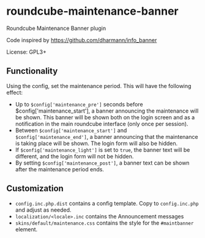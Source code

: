 # roundcube-maintenance-banner

Roundcube Maintenance Banner plugin

Code inspired by https://github.com/dharmann/info_banner

License: GPL3+

## Functionality

Using the config, set the maintenance period. This will have the following effect:

* Up to `$config['maintenance_pre']` seconds before $config['maintenance_start'], a banner announcing the maintenance will be shown. This banner will be shown both on the login screen and as a notification in the main roundcube interface (only once per session).
* Between `$config['maintenance_start']` and `$config['maintenance_end']`, a banner announcing that the maintenance is taking place will be shown. The login form will also be hidden.
* If `$config['maintenance_light']` is set to `true`, the banner text will be different, and the login form will not be hidden.
* By setting `$config['maintenance_post']`, a banner text can be shown after the maintenance period ends.

## Customization

* `config.inc.php.dist` contains a config template. Copy to `config.inc.php` and adjust as needed.
* `localization/<locale>.inc` contains the Announcement messages
* `skins/default/maintenance.css` contains the style for the `#maintbanner` element.
